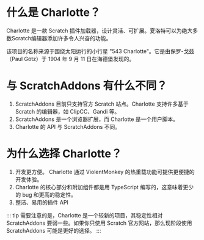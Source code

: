 # 什么是 Charlotte？
Charlotte 是一款 Scratch 插件加载器，设计灵活、可扩展。夏洛特可以为绝大多数Scratch编辑器添加许多令人兴奋的功能。

该项目的名称来源于围绕太阳运行的小行星 "543 Charlotte"。它是由保罗-戈兹（Paul Götz）于 1904 年 9 月 11 日在海德堡发现的。
# 与 ScratchAddons 有什么不同？
1. ScratchAddons 目前只支持官方 Scratch 站点。Charlotte 支持许多基于 Scratch 的编辑器，如 ClipCC、Gandi 等。
2. ScratchAddons 是一个浏览器扩展，而 Charlotte 是一个用户脚本。
3. Charlotte 的 API 与 ScratchAddons 不同。

# 为什么选择 Charlotte？
1. 开发更方便。 Charlotte 通过 ViolentMonkey 的热重载功能可提供更便捷的开发体验。
2. Charlotte 的核心部分和附加组件都是用 TypeScript 编写的，这意味着更少的 bug 和更高的稳定性。
3. 整洁、易用的插件 API

::: tip
需要注意的是，Charlotte 是一个较新的项目，其稳定性相对 ScratchAddons 要弱一些。如果你只使用 Scratch 官方网站，那么现阶段使用 ScratchAddons 可能是更好的选择。
:::
